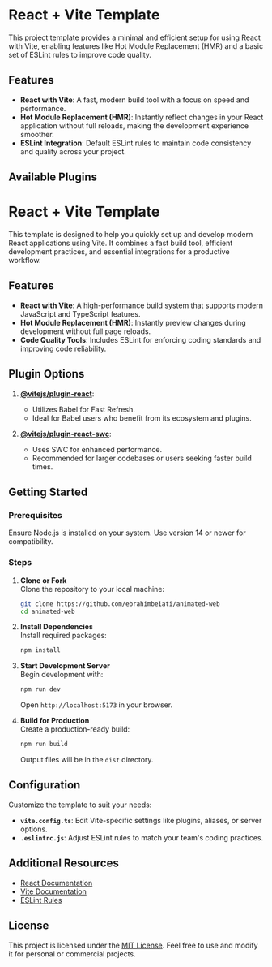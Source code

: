 # React + Vite Template

This project template provides a minimal and efficient setup for using React with Vite, enabling features like Hot Module Replacement (HMR) and a basic set of ESLint rules to improve code quality.

## Features

- **React with Vite**: A fast, modern build tool with a focus on speed and performance.
- **Hot Module Replacement (HMR)**: Instantly reflect changes in your React application without full reloads, making the development experience smoother.
- **ESLint Integration**: Default ESLint rules to maintain code consistency and quality across your project.

## Available Plugins
# React + Vite Template

This template is designed to help you quickly set up and develop modern React applications using Vite. It combines a fast build tool, efficient development practices, and essential integrations for a productive workflow.

## Features
- **React with Vite**: A high-performance build system that supports modern JavaScript and TypeScript features.
- **Hot Module Replacement (HMR)**: Instantly preview changes during development without full page reloads.
- **Code Quality Tools**: Includes ESLint for enforcing coding standards and improving code reliability.

## Plugin Options
1. **[@vitejs/plugin-react](https://github.com/vitejs/vite-plugin-react/blob/main/packages/plugin-react/README.md)**:
   - Utilizes Babel for Fast Refresh.
   - Ideal for Babel users who benefit from its ecosystem and plugins.

2. **[@vitejs/plugin-react-swc](https://github.com/vitejs/vite-plugin-react-swc)**:
   - Uses SWC for enhanced performance.
   - Recommended for larger codebases or users seeking faster build times.

## Getting Started

### Prerequisites
Ensure Node.js is installed on your system. Use version 14 or newer for compatibility.

### Steps
1. **Clone or Fork**  
   Clone the repository to your local machine:
   ```bash
   git clone https://github.com/ebrahimbeiati/animated-web
   cd animated-web
   ```

2. **Install Dependencies**  
   Install required packages:
   ```bash
   npm install
   ```

3. **Start Development Server**  
   Begin development with:
   ```bash
   npm run dev
   ```
   Open `http://localhost:5173` in your browser.

4. **Build for Production**  
   Create a production-ready build:
   ```bash
   npm run build
   ```
   Output files will be in the `dist` directory.

## Configuration
Customize the template to suit your needs:
- **`vite.config.ts`**: Edit Vite-specific settings like plugins, aliases, or server options.
- **`.eslintrc.js`**: Adjust ESLint rules to match your team's coding practices.

## Additional Resources
- [React Documentation](https://reactjs.org/)
- [Vite Documentation](https://vitejs.dev/)
- [ESLint Rules](https://eslint.org/)

## License
This project is licensed under the [MIT License](./LICENSE). Feel free to use and modify it for personal or commercial projects.